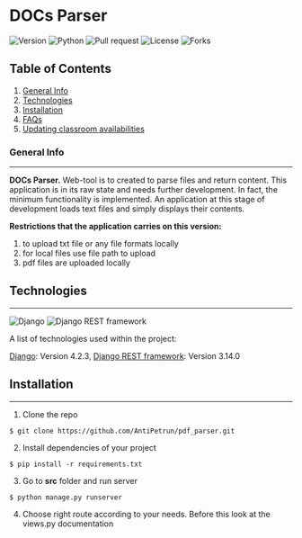 # DOCs Parser

![Version](https://img.shields.io/pypi/v/1)
![Python](https://img.shields.io/pypi/pyversions/django) 
![Pull request](https://img.shields.io/github/issues-pr/AntiPetrun/pdf_parser)
![License](https://img.shields.io/github/license/AntiPetrun/pdf_parser)
![Forks](https://img.shields.io/github/forks/AntiPetrun/pdf_parser?style=social)

## Table of Contents
1. [General Info](#general-info)
2. [Technologies](#technologies)
3. [Installation](#installation)
4. [FAQs](#faqs)
5. [Updating classroom availabilities](#Updating-classroom-availabilities)

### General Info
***
**DOCs Parser.** 
Web-tool is to created to parse files and return content. This application is in its raw
state and needs further development. In fact, the minimum functionality is implemented. 
An application at this stage of development loads text files and simply displays their 
contents. 

**Restrictions that the application carries on this version:**
1. to upload txt file or any file formats locally
2. for local files use file path to upload
3. pdf files are uploaded locally

## Technologies
***
![Django](https://img.shields.io/pypi/v/django?label=django)
![Django REST framework](https://img.shields.io/pypi/v/djangorestframework?label=djangorestframework)

A list of technologies used within the project:

[Django](https://www.djangoproject.com/): Version 4.2.3, 
[Django REST framework](https://www.django-rest-framework.org/): Version 3.14.0

## Installation
***
1. Clone the repo 
```
$ git clone https://github.com/AntiPetrun/pdf_parser.git
```
2. Install dependencies of your project
```
$ pip install -r requirements.txt
```
3. Go to **src** folder and run server
```
$ python manage.py runserver
```
4. Choose right route according to your needs. Before this look at the views.py
documentation
